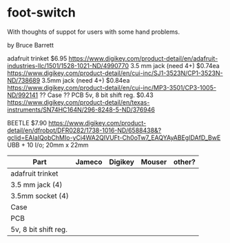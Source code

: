 # foot-switch

With thoughts of suppot for users with some hand problems.

by Bruce Barrett

adafruit trinket $6.95 https://www.digikey.com/product-detail/en/adafruit-industries-llc/1501/1528-1021-ND/4990770
3.5 mm jack (need 4+) $0.74ea https://www.digikey.com/product-detail/en/cui-inc/SJ1-3523N/CP1-3523N-ND/738689
3.5mm jack (need 4+) $0.84ea  https://www.digikey.com/product-detail/en/cui-inc/MP3-3501/CP3-1005-ND/992141
?? Case
?? PCB
5v, 8 bit shift reg. $0.43 https://www.digikey.com/product-detail/en/texas-instruments/SN74HC164N/296-8248-5-ND/376946

BEETLE $7.90 https://www.digikey.com/product-detail/en/dfrobot/DFR0282/1738-1016-ND/6588438&?gclid=EAIaIQobChMIo-yCj4WA2QIVUFt-Ch0oTw7_EAQYAyABEgIDAfD_BwE
UBB + 10 I/o; 20mm x 22mm


Part                | Jameco | Digikey | Mouser | other?
--------------------|--------|---------|--------|---------
adafruit trinket    |
3.5 mm jack (4)     |
3.5mm socket (4)    |
Case                |
PCB                 |
5v, 8 bit shift reg.|